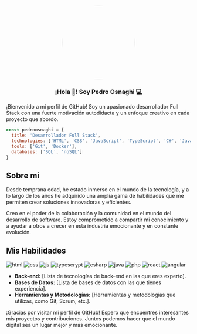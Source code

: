<p align="center" width="300">
   <img align="center" width="200" src="https://github.com/PedroOsnaghi/PedroOsnaghi/assets/64754865/af4663a9-f392-495e-b8d6-9285b1ae8119" style="border-radius:500px;" />
   <h3 align="center">¡Hola 👋! Soy Pedro Osnaghi 💻 </h3>
</p>

¡Bienvenido a mi perfil de GitHub! Soy un apasionado desarrollador Full Stack con una fuerte motivación autodidacta y un enfoque creativo en cada proyecto que abordo.

```js
const pedroosnaghi = {
  title: 'Desarrollador Full Stack',
  technologies: ['HTML', 'CSS', 'JavaScript', 'TypeScript', 'C#', 'Java', 'React', 'Angular', 'Node.js', 'Express.js'],
  tools: ['Git', 'Docker'],
  databases: ['SQL', 'noSQL'] 
}
```

## Sobre mi

Desde temprana edad, he estado inmerso en el mundo de la tecnología, y a lo largo de los años he adquirido una amplia gama de habilidades que me permiten crear soluciones innovadoras y eficientes. 

Creo en el poder de la colaboración y la comunidad en el mundo del desarrollo de software. Estoy comprometido a compartir mi conocimiento y a ayudar a otros a crecer en esta industria emocionante y en constante evolución.

## Mis Habilidades

 ![html](https://github.com/PedroOsnaghi/PedroOsnaghi/assets/64754865/37e4ceb7-0aa4-4804-bc28-11a22d571853)
 ![css](https://github.com/PedroOsnaghi/PedroOsnaghi/assets/64754865/31d61150-199b-4119-b608-335c0fdffb7c)
 ![js](https://github.com/PedroOsnaghi/PedroOsnaghi/assets/64754865/b7ad377e-78d5-482c-8f47-db16af98f04c)
 ![typescrypt](https://github.com/PedroOsnaghi/PedroOsnaghi/assets/64754865/bddd32dd-464f-4eb5-b4a0-04ee963f1960)
 ![csharp](https://github.com/PedroOsnaghi/PedroOsnaghi/assets/64754865/295f5f63-567d-4407-b834-960c6e6585e6)
 ![java](https://github.com/PedroOsnaghi/PedroOsnaghi/assets/64754865/2d678864-3498-4ab3-a7a8-c3c210681680)
 ![php](https://github.com/PedroOsnaghi/PedroOsnaghi/assets/64754865/ef28ed5d-77aa-46ed-949a-90b41e37bb0f)
 ![react](https://github.com/PedroOsnaghi/PedroOsnaghi/assets/64754865/7fde0fc7-6352-4040-a4bc-d33c65c22c50)
 ![angular](https://github.com/PedroOsnaghi/PedroOsnaghi/assets/64754865/aab45ec1-54e5-4841-8f87-bf24f9c1d8ea)

- **Back-end:** [Lista de tecnologías de back-end en las que eres experto].
- **Bases de Datos:** [Lista de bases de datos con las que tienes experiencia].
- **Herramientas y Metodologías:** [Herramientas y metodologías que utilizas, como Git, Scrum, etc.].



¡Gracias por visitar mi perfil de GitHub! Espero que encuentres interesantes mis proyectos y contribuciones. Juntos podemos hacer que el mundo digital sea un lugar mejor y más emocionante.
